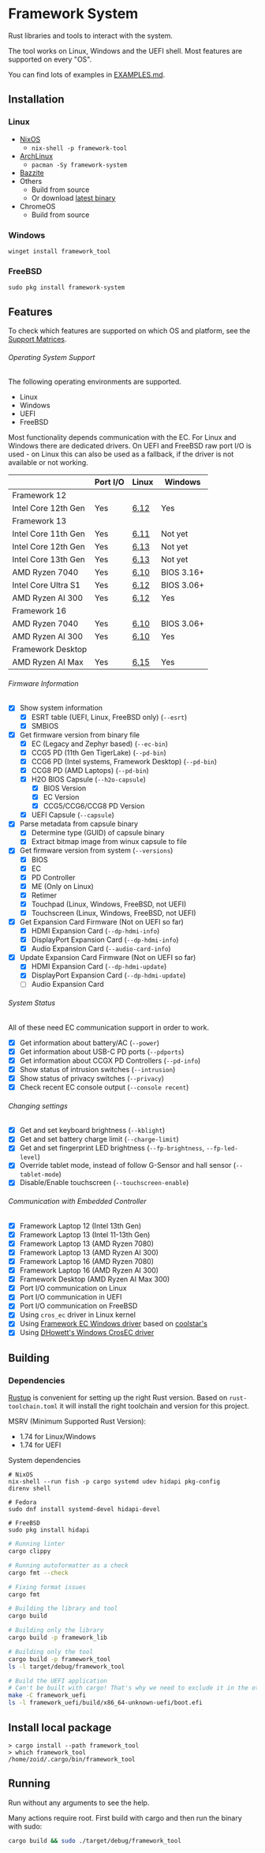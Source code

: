# Framework System

Rust libraries and tools to interact with the system.

The tool works on Linux, Windows and the UEFI shell.
Most features are supported on every "OS".

You can find lots of examples in [EXAMPLES.md](./EXAMPLES.md).

## Installation

### Linux

- [NixOS](https://github.com/NixOS/nixpkgs/blob/nixos-25.05/pkgs/by-name/fr/framework-tool/package.nix)
  - `nix-shell -p framework-tool`
- [ArchLinux](https://archlinux.org/packages/extra/x86_64/framework-system/)
  - `pacman -Sy framework-system`
- [Bazzite](https://github.com/ublue-os/bazzite/pull/3026)
- Others
  - Build from source
  - Or download [latest binary](https://github.com/FrameworkComputer/framework-system/releases/latest/download/framework_tool)
- ChromeOS
  - Build from source

### Windows

```
winget install framework_tool
```

### FreeBSD

```
sudo pkg install framework-system
```

## Features

To check which features are supported on which OS and platform,
see the [Support Matrices](support-matrices.md).

###### Operating System Support

The following operating environments are supported.

- Linux
- Windows
- UEFI
- FreeBSD

Most functionality depends communication with the EC.
For Linux and Windows there are dedicated drivers.
On UEFI and FreeBSD raw port I/O is used - on Linux this can also be used as a fallback, if the driver is not available or not working.

|                     | Port I/O | Linux | Windows |
|---------------------|----------| ------|---------|
| Framework 12        |          |       |         |
| Intel Core 12th Gen | Yes      | [6.12](https://github.com/torvalds/linux/commit/62be134abf4250474a7a694837064bc783d2b291) | Yes        |
| Framework 13        |          |       |         |
| Intel Core 11th Gen | Yes      | [6.11](https://github.com/torvalds/linux/commit/04ca0a51f1e63bd553fd4af8e9af0fe094fa4f0a) | Not yet    |
| Intel Core 12th Gen | Yes      | [6.13](https://github.com/torvalds/linux/commit/dcd59d0d7d51b2a4b768fc132b0d74a97dfd6d6a) | Not yet    |
| Intel Core 13th Gen | Yes      | [6.13](https://github.com/torvalds/linux/commit/dcd59d0d7d51b2a4b768fc132b0d74a97dfd6d6a) | Not yet    |
| AMD Ryzen 7040      | Yes      | [6.10](https://github.com/torvalds/linux/commit/c8f460d991df93d87de01a96b783cad5a2da9616) | BIOS 3.16+ |
| Intel Core Ultra S1 | Yes      | [6.12](https://github.com/torvalds/linux/commit/62be134abf4250474a7a694837064bc783d2b291) | BIOS 3.06+ |
| AMD Ryzen AI 300    | Yes      | [6.12](https://github.com/torvalds/linux/commit/62be134abf4250474a7a694837064bc783d2b291) | Yes        |
| Framework 16        |          |       |         |
| AMD Ryzen 7040      | Yes      | [6.10](https://github.com/torvalds/linux/commit/c8f460d991df93d87de01a96b783cad5a2da9616) | BIOS 3.06+ |
| AMD Ryzen AI 300    | Yes      | [6.10](https://github.com/torvalds/linux/commit/c8f460d991df93d87de01a96b783cad5a2da9616) | Yes        |
| Framework Desktop   |          |       |         |
| AMD Ryzen AI Max    | Yes      | [6.15](https://github.com/torvalds/linux/commit/d83c45aeec9b223fe6db4175e9d1c4f5699cc37a) | Yes        |

###### Firmware Information

  - [x] Show system information
    - [x] ESRT table (UEFI, Linux, FreeBSD only) (`--esrt`)
    - [x] SMBIOS
  - [x] Get firmware version from binary file
    - [x] EC (Legacy and Zephyr based) (`--ec-bin`)
    - [x] CCG5 PD (11th Gen TigerLake) (`--pd-bin`)
    - [x] CCG6 PD (Intel systems, Framework Desktop) (`--pd-bin`)
    - [x] CCG8 PD (AMD Laptops) (`--pd-bin`)
    - [x] H2O BIOS Capsule (`--h2o-capsule`)
      - [x] BIOS Version
      - [x] EC Version
      - [x] CCG5/CCG6/CCG8 PD Version
    - [x] UEFI Capsule (`--capsule`)
  - [x] Parse metadata from capsule binary
    - [x] Determine type (GUID) of capsule binary
    - [x] Extract bitmap image from winux capsule to file
  - [x] Get firmware version from system (`--versions`)
    - [x] BIOS
    - [x] EC
    - [x] PD Controller
    - [x] ME (Only on Linux)
    - [x] Retimer
    - [x] Touchpad (Linux, Windows, FreeBSD, not UEFI)
    - [x] Touchscreen (Linux, Windows, FreeBSD, not UEFI)
  - [x] Get Expansion Card Firmware (Not on UEFI so far)
    - [x] HDMI Expansion Card (`--dp-hdmi-info`)
    - [x] DisplayPort Expansion Card (`--dp-hdmi-info`)
    - [x] Audio Expansion Card (`--audio-card-info`)
  - [x] Update Expansion Card Firmware (Not on UEFI so far)
    - [x] HDMI Expansion Card (`--dp-hdmi-update`)
    - [x] DisplayPort Expansion Card (`--dp-hdmi-update`)
    - [ ] Audio Expansion Card

###### System Status

All of these need EC communication support in order to work.

- [x] Get information about battery/AC (`--power`)
- [x] Get information about USB-C PD ports (`--pdports`)
- [x] Get information about CCGX PD Controllers (`--pd-info`)
- [x] Show status of intrusion switches (`--intrusion`)
- [x] Show status of privacy switches (`--privacy`)
- [x] Check recent EC console output (`--console recent`)

###### Changing settings

- [x] Get and set keyboard brightness (`--kblight`)
- [x] Get and set battery charge limit (`--charge-limit`)
- [x] Get and set fingerprint LED brightness (`--fp-brightness`, `--fp-led-level`)
- [x] Override tablet mode, instead of follow G-Sensor and hall sensor (`--tablet-mode`)
- [x] Disable/Enable touchscreen (`--touchscreen-enable`)

###### Communication with Embedded Controller

- [x] Framework Laptop 12 (Intel 13th Gen)
- [x] Framework Laptop 13 (Intel 11-13th Gen)
- [x] Framework Laptop 13 (AMD Ryzen 7080)
- [x] Framework Laptop 13 (AMD Ryzen AI 300)
- [x] Framework Laptop 16 (AMD Ryzen 7080)
- [x] Framework Laptop 16 (AMD Ryzen AI 300)
- [x] Framework Desktop (AMD Ryzen AI Max 300)
- [x] Port I/O communication on Linux
- [x] Port I/O communication in UEFI
- [x] Port I/O communication on FreeBSD
- [x] Using `cros_ec` driver in Linux kernel
- [x] Using [Framework EC Windows driver](https://github.com/FrameworkComputer/crosecbus) based on [coolstar's](https://github.com/coolstar/crosecbus)
- [x] Using [DHowett's Windows CrosEC driver](https://github.com/DHowett/FrameworkWindowsUtils)

## Building

### Dependencies

[Rustup](https://rustup.rs/) is convenient for setting up the right Rust version.
Based on `rust-toolchain.toml` it will install the right toolchain and version for this project.

MSRV (Minimum Supported Rust Version):

- 1.74 for Linux/Windows
- 1.74 for UEFI

System dependencies

```
# NixOS
nix-shell --run fish -p cargo systemd udev hidapi pkg-config
direnv shell

# Fedora
sudo dnf install systemd-devel hidapi-devel

# FreeBSD
sudo pkg install hidapi
```

```sh
# Running linter
cargo clippy

# Running autoformatter as a check
cargo fmt --check

# Fixing format issues
cargo fmt

# Building the library and tool
cargo build

# Building only the library
cargo build -p framework_lib

# Building only the tool
cargo build -p framework_tool
ls -l target/debug/framework_tool

# Build the UEFI application
# Can't be built with cargo! That's why we need to exclude it in the other commands.
make -C framework_uefi
ls -l framework_uefi/build/x86_64-unknown-uefi/boot.efi
```

## Install local package

```
> cargo install --path framework_tool
> which framework_tool
/home/zoid/.cargo/bin/framework_tool
```

## Running

Run without any arguments to see the help.

Many actions require root. First build with cargo and then run the binary with sudo:

```sh
cargo build && sudo ./target/debug/framework_tool
```
